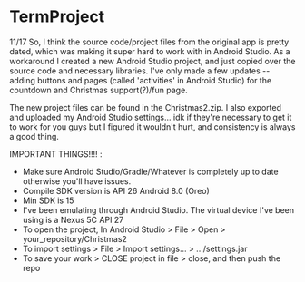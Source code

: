 # TermProject

11/17
So, I think the source code/project files from the original app is pretty dated, which was making it super hard to work with in Android Studio. As a workaround I created a new Android Studio project, and just copied over the source code and necessary libraries. I've only made a few updates -- adding buttons and pages (called 'activities' in Android Studio) for the countdown and Christmas support(?)/fun page. 

The new project files can be found in the Christmas2.zip. I also exported and uploaded my Android Studio settings... idk if they're necessary to get it to work for you guys but I figured it wouldn't hurt, and consistency is always a good thing. 

IMPORTANT THINGS!!!! : 

* Make sure Android Studio/Gradle/Whatever is completely up to date otherwise you'll have issues. 
* Compile SDK version is API 26 Android 8.0 (Oreo)
* Min SDK is 15
* I've been emulating through Android Studio. The virtual device I've been using is a Nexus 5C API 27
* To open the project, In Android Studio > File > Open > your_repository/Christmas2
* To import settings > File > Import settings... > .../settings.jar
* To save your work > CLOSE project in file > close, and then push the repo
